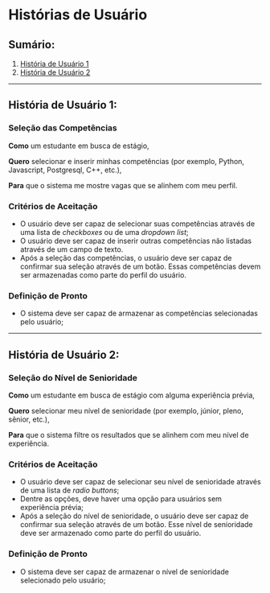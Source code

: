 # Histórias de Usuário

## Sumário:

1. [História de Usuário 1](#história-de-usuário-1)
2. [História de Usuário 2](#história-de-usuário-2)

---

## História de Usuário 1:

### Seleção das Competências

**Como** um estudante em busca de estágio,

**Quero** selecionar e inserir minhas competências (por exemplo, Python, Javascript, Postgresql, C++, etc.),

**Para** que o sistema me mostre vagas que se alinhem com meu perfil.

### Critérios de Aceitação

- O usuário deve ser capaz de selecionar suas competências através de uma lista de *checkboxes* ou de uma *dropdown list*;
- O usuário deve ser capaz de inserir outras competências não listadas através de um campo de texto.
- Após a seleção das competências, o usuário deve ser capaz de confirmar sua seleção através de um botão. Essas competências devem ser armazenadas como parte do perfil do usuário.

### Definição de Pronto

- O sistema deve ser capaz de armazenar as competências selecionadas pelo usuário;

---

## História de Usuário 2:

### Seleção do Nível de Senioridade

**Como** um estudante em busca de estágio com alguma experiência prévia,

**Quero** selecionar meu nível de senioridade (por exemplo, júnior, pleno, sênior, etc.),

**Para** que o sistema filtre os resultados que se alinhem com meu nível de experiência.

### Critérios de Aceitação

- O usuário deve ser capaz de selecionar seu nível de senioridade através de uma lista de *radio buttons*;
- Dentre as opções, deve haver uma opção para usuários sem experiência prévia;
- Após a seleção do nível de senioridade, o usuário deve ser capaz de confirmar sua seleção através de um botão. Esse nível de senioridade deve ser armazenado como parte do perfil do usuário.

### Definição de Pronto

- O sistema deve ser capaz de armazenar o nível de senioridade selecionado pelo usuário;